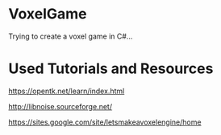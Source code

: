 # VoxelGame
Trying to create a voxel game in C#...

# Used Tutorials and Resources
https://opentk.net/learn/index.html

http://libnoise.sourceforge.net/

https://sites.google.com/site/letsmakeavoxelengine/home
